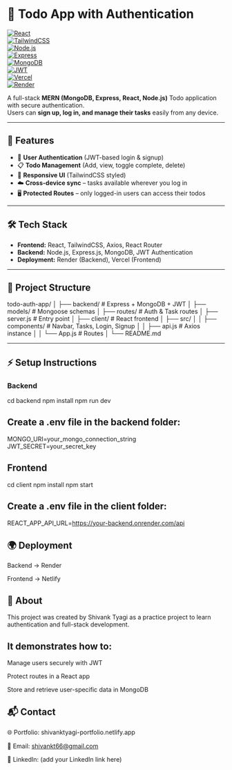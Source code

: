 # 📝 Todo App with Authentication  

[![React](https://img.shields.io/badge/Frontend-React-blue?logo=react)](https://react.dev/)  
[![TailwindCSS](https://img.shields.io/badge/Styling-TailwindCSS-38B2AC?logo=tailwind-css)](https://tailwindcss.com/)  
[![Node.js](https://img.shields.io/badge/Backend-Node.js-green?logo=node.js)](https://nodejs.org/)  
[![Express](https://img.shields.io/badge/Framework-Express-black?logo=express)](https://expressjs.com/)  
[![MongoDB](https://img.shields.io/badge/Database-MongoDB-47A248?logo=mongodb)](https://www.mongodb.com/)  
[![JWT](https://img.shields.io/badge/Auth-JWT-orange?logo=jsonwebtokens)](https://jwt.io/)  
[![Vercel](https://img.shields.io/badge/Frontend%20Deployed%20On-Vercel-black?logo=vercel)](https://vercel.com/)  
[![Render](https://img.shields.io/badge/Backend%20Deployed%20On-Render-purple?logo=render)](https://render.com/)  

A full-stack **MERN (MongoDB, Express, React, Node.js)** Todo application with secure authentication.  
Users can **sign up, log in, and manage their tasks** easily from any device.  

---

## 🚀 Features  
- 🔐 **User Authentication** (JWT-based login & signup)  
- 📋 **Todo Management** (Add, view, toggle complete, delete)  
- 📱 **Responsive UI** (TailwindCSS styled)  
- ☁️ **Cross-device sync** – tasks available wherever you log in  
- 🖥️ **Protected Routes** – only logged-in users can access their todos  

---

## 🛠️ Tech Stack  
- **Frontend:** React, TailwindCSS, Axios, React Router  
- **Backend:** Node.js, Express.js, MongoDB, JWT Authentication  
- **Deployment:** Render (Backend), Vercel (Frontend)  

---

## 📂 Project Structure  

todo-auth-app/
│
├── backend/            # Express + MongoDB + JWT
│   ├── models/         # Mongoose schemas
│   ├── routes/         # Auth & Task routes
│   ├── server.js       # Entry point
│
├── client/             # React frontend
│   ├── src/
│   │   ├── components/ # Navbar, Tasks, Login, Signup
│   │   ├── api.js      # Axios instance
│   │   └── App.js      # Routes
│
└── README.md


---

## ⚡ Setup Instructions  

### Backend  
cd backend
npm install
npm run dev

## Create a .env file in the backend folder:

MONGO_URI=your_mongo_connection_string
JWT_SECRET=your_secret_key

## Frontend
cd client
npm install
npm start


## Create a .env file in the client folder:

REACT_APP_API_URL=https://your-backend.onrender.com/api

## 🌍 Deployment

Backend → Render

Frontend → Netlify

## 🤝 About

This project was created by Shivank Tyagi as a practice project to learn authentication and full-stack development.

## It demonstrates how to:

Manage users securely with JWT

Protect routes in a React app

Store and retrieve user-specific data in MongoDB

## 📬 Contact

🌐 Portfolio: shivanktyagi-portfolio.netlify.app

📧 Email: shivankt66@gmail.com

💼 LinkedIn: (add your LinkedIn link here)
